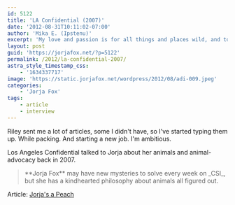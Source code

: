 ```yaml
---
id: 5122
title: 'LA Confidential (2007)'
date: '2012-08-31T10:11:02-07:00'
author: 'Mika E. (Ipstenu)'
excerpt: 'My love and passion is for all things and places wild, and to protect those things and places -- not like a museum, but because [their survival] has a direct impact on everything [else] on this planet.'
layout: post
guid: 'https://jorjafox.net/?p=5122'
permalink: /2012/la-confidential-2007/
astra_style_timestamp_css:
    - '1634337717'
image: 'https://static.jorjafox.net/wordpress/2012/08/adi-009.jpeg'
categories:
    - 'Jorja Fox'
tags:
    - article
    - interview
---
```


Riley sent me a lot of articles, some I didn't have, so I've started typing them up. While packing. And starting a new job. I'm ambitious.

Los Angeles Confidential talked to Jorja about her animals and animal-advocacy back in 2007.
<blockquote>**Jorja Fox** may have new mysteries to solve every week on _CSI_, but she has a kindhearted philosophy about animals all figured out.</blockquote>
Article: <a href="https://jorjafox.net/wiki/Los_Angeles_Confidential_(May_2007)">Jorja's a Peach</a>
